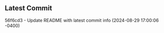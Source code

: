 
## Latest Commit
56f6cd3 - Update README with latest commit info (2024-08-29 17:00:06 -0400) <Yunxi-Zhou>
